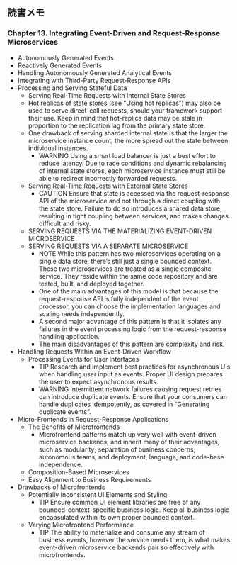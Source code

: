## 読書メモ

### Chapter 13. Integrating Event-Driven and Request-Response Microservices

* Autonomously Generated Events
* Reactively Generated Events
* Handling Autonomously Generated Analytical Events
* Integrating with Third-Party Request-Response APIs
* Processing and Serving Stateful Data
  * Serving Real-Time Requests with Internal State Stores
  * Hot replicas of state stores (see “Using hot replicas”) may also be used to serve direct-call requests, should your framework support their use.
  Keep in mind that hot-replica data may be stale in proportion to the replication lag from the primary state store.
  * One drawback of serving sharded internal state is that the larger the microservice instance count, the more spread out the state between individual instances. 
    * WARNING
    Using a smart load balancer is just a best effort to reduce latency.
    Due to race conditions and dynamic rebalancing of internal state stores, each microservice instance must still be able to redirect incorrectly forwarded requests.
  * Serving Real-Time Requests with External State Stores
    * CAUTION
    Ensure that state is accessed via the request-response API of the microservice and not through a direct coupling with the state store. Failure to do so introduces a shared data store, resulting in tight coupling between services, and makes changes difficult and risky.
  * SERVING REQUESTS VIA THE MATERIALIZING EVENT-DRIVEN MICROSERVICE
  * SERVING REQUESTS VIA A SEPARATE MICROSERVICE
    * NOTE
    While this pattern has two microservices operating on a single data store, there’s still just a single bounded context.
    These two microservices are treated as a single composite service.
    They reside within the same code repository and are tested, built, and deployed together.
    * One of the main advantages of this model is that because the request-response API is fully independent of the event processor, you can choose the implementation languages and scaling needs independently.
    * A second major advantage of this pattern is that it isolates any failures in the event processing logic from the request-response handling application.
    * The main disadvantages of this pattern are complexity and risk.
* Handling Requests Within an Event-Driven Workflow
  * Processing Events for User Interfaces
    * TIP
    Research and implement best practices for asynchronous UIs when handling user input as events. Proper UI design prepares the user to expect asynchronous results.
    * WARNING
    Intermittent network failures causing request retries can introduce duplicate events.
    Ensure that your consumers can handle duplicates idempotently, as covered in “Generating duplicate events”.
* Micro-Frontends in Request-Response Applications
  * The Benefits of Microfrontends
    * Microfrontend patterns match up very well with event-driven microservice backends, and inherit many of their advantages, such as modularity; separation of business concerns; autonomous teams; and deployment, language, and code-base independence.
  * Composition-Based Microservices
  * Easy Alignment to Business Requirements
* Drawbacks of Microfrontends
  * Potentially Inconsistent UI Elements and Styling
    * TIP
    Ensure common UI element libraries are free of any bounded-context-specific business logic.
    Keep all business logic encapsulated within its own proper bounded context.
  * Varying Microfrontend Performance
    * TIP
    The ability to materialize and consume any stream of business events, however the service needs them, is what makes event-driven microservice backends pair so effectively with microfrontends.
    


